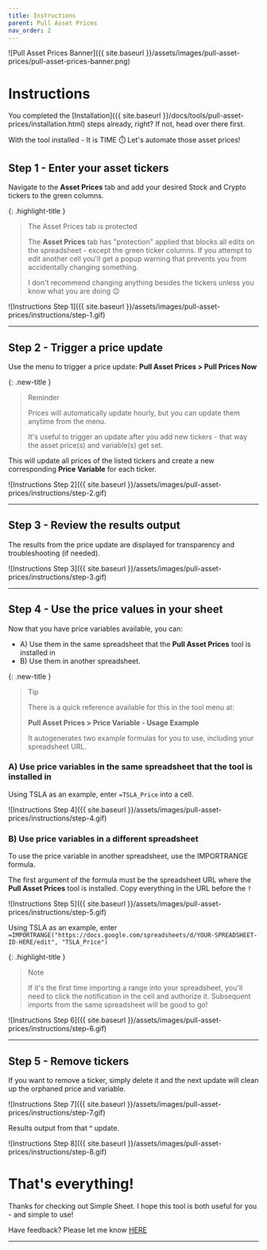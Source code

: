 ```yaml
---
title: Instructions
parent: Pull Asset Prices
nav_order: 2
---
```


![Pull Asset Prices Banner]({{ site.baseurl }}/assets/images/pull-asset-prices/pull-asset-prices-banner.png)

# Instructions

You completed the [Installation]({{ site.baseurl }}/docs/tools/pull-asset-prices/installation.html) steps already, right? If not, head over there first.

With the tool installed - It is TIME ⏱️ Let's automate those asset prices!

## Step 1 - Enter your asset tickers

Navigate to the **Asset Prices** tab and add your desired Stock and Crypto tickers to the green columns.

{: .highlight-title }
> The Asset Prices tab is protected
>
> The **Asset Prices** tab has "protection" applied that blocks all edits on the spreadsheet - except the green ticker columns. If you attempt to edit another cell you'll get a popup warning that prevents you from accidentally changing something.
>
> I don't recommend changing anything besides the tickers unless you know what you are doing 😉

![Instructions Step 1]({{ site.baseurl }}/assets/images/pull-asset-prices/instructions/step-1.gif)

---

## Step 2 - Trigger a price update

Use the menu to trigger a price update: **Pull Asset Prices > Pull Prices Now**

{: .new-title }
> Reminder
>
> Prices will automatically update hourly, but you can update them anytime from the menu. 
>
> It's useful to trigger an update after you add new tickers - that way the asset price(s) and variable(s) get set.


This will update all prices of the listed tickers and create a new corresponding **Price Variable** for each ticker.

![Instructions Step 2]({{ site.baseurl }}/assets/images/pull-asset-prices/instructions/step-2.gif)

---

## Step 3 - Review the results output

The results from the price update are displayed for transparency and troubleshooting (if needed).

![Instructions Step 3]({{ site.baseurl }}/assets/images/pull-asset-prices/instructions/step-3.gif)

---

## Step 4 - Use the price values in your sheet

Now that you have price variables available, you can: 

- A) Use them in the same spreadsheet that the **Pull Asset Prices** tool is installed in 
- B) Use them in another spreadsheet.

{: .new-title }
> Tip
>
> There is a quick reference available for this in the tool menu at: 
>
> **Pull Asset Prices > Price Variable - Usage Example**
>
> It autogenerates two example formulas for you to use, including your spreadsheet URL.  

### A) Use price variables in the same spreadsheet that the tool is installed in

Using TSLA as an example, enter `=TSLA_Price` into a cell.

![Instructions Step 4]({{ site.baseurl }}/assets/images/pull-asset-prices/instructions/step-4.gif)

### B) Use price variables in a different spreadsheet

To use the price variable in another spreadsheet, use the IMPORTRANGE formula. 

The first argument of the formula must be the spreadsheet URL where the **Pull Asset Prices** tool is installed. Copy everything in the URL before the `?`

![Instructions Step 5]({{ site.baseurl }}/assets/images/pull-asset-prices/instructions/step-5.gif)

Using TSLA as an example, enter `=IMPORTRANGE("https://docs.google.com/spreadsheets/d/YOUR-SPREADSHEET-ID-HERE/edit", "TSLA_Price")`

{: .highlight-title }
> Note
>
> If it's the first time importing a range into your spreadsheet, you'll need to click the notification in the cell and authorize it. Subsequent imports from the same spreadsheet will be good to go!

![Instructions Step 6]({{ site.baseurl }}/assets/images/pull-asset-prices/instructions/step-6.gif)

---

## Step 5 - Remove tickers

If you want to remove a ticker, simply delete it and the next update will clean up the orphaned price and variable.

![Instructions Step 7]({{ site.baseurl }}/assets/images/pull-asset-prices/instructions/step-7.gif)

Results output from that ^ update.

![Instructions Step 8]({{ site.baseurl }}/assets/images/pull-asset-prices/instructions/step-8.gif)

# That's everything!

Thanks for checking out Simple Sheet. I hope this tool is both useful for you - and simple to use!

Have feedback? Please let me know <a href="https://docs.google.com/forms/d/e/1FAIpQLSce9-dAMIRSN--Opz6fI4-sTJrvzK_IRTJAGiiL6SsmF4pSpQ/viewform?usp=header" target="_blank" rel="noopener">HERE</a>

---